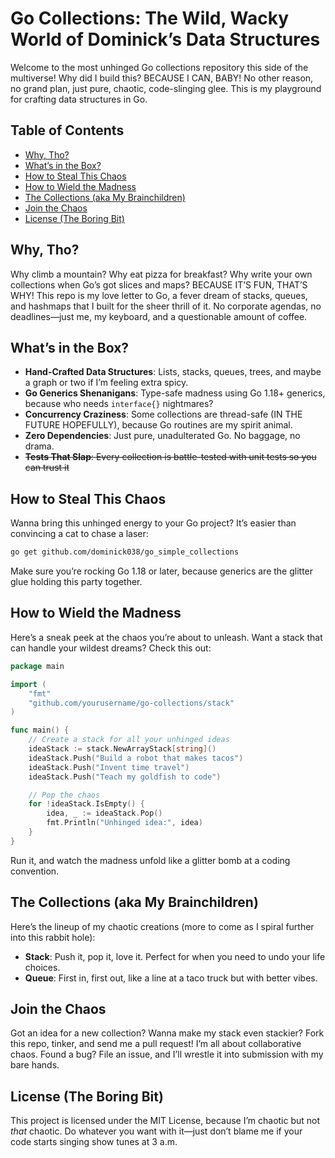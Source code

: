# Go Collections: The Wild, Wacky World of Dominick’s Data Structures

Welcome to the most unhinged Go collections repository this side of the multiverse! Why did I build this? BECAUSE I CAN, BABY! No other reason, no grand plan, just pure, chaotic, code-slinging glee. This is my playground for crafting data structures in Go.

## Table of Contents
- [Why, Tho?](#why-tho)
- [What’s in the Box?](#whats-in-the-box)
- [How to Steal This Chaos](#how-to-steal-this-chaos)
- [How to Wield the Madness](#how-to-wield-the-madness)
- [The Collections (aka My Brainchildren)](#the-collections-aka-my-brainchildren)
- [Join the Chaos](#join-the-chaos)
- [License (The Boring Bit)](#license-the-boring-bit)

## Why, Tho?

Why climb a mountain? Why eat pizza for breakfast? Why write your own collections when Go’s got slices and maps? BECAUSE IT’S FUN, THAT’S WHY! This repo is my love letter to Go, a fever dream of stacks, queues, and hashmaps that I built for the sheer thrill of it. No corporate agendas, no deadlines—just me, my keyboard, and a questionable amount of coffee.

## What’s in the Box?

- **Hand-Crafted Data Structures**: Lists, stacks, queues, trees, and maybe a graph or two if I’m feeling extra spicy.
- **Go Generics Shenanigans**: Type-safe madness using Go 1.18+ generics, because who needs `interface{}` nightmares?
- **Concurrency Craziness**: Some collections are thread-safe (IN THE FUTURE HOPEFULLY), because Go routines are my spirit animal.
- **Zero Dependencies**: Just pure, unadulterated Go. No baggage, no drama.
- ~~**Tests That Slap**: Every collection is battle-tested with unit tests so you can trust it~~

## How to Steal This Chaos

Wanna bring this unhinged energy to your Go project? It’s easier than convincing a cat to chase a laser:

```bash
go get github.com/dominick038/go_simple_collections
```

Make sure you’re rocking Go 1.18 or later, because generics are the glitter glue holding this party together.

## How to Wield the Madness

Here’s a sneak peek at the chaos you’re about to unleash. Want a stack that can handle your wildest dreams? Check this out:

```go
package main

import (
	"fmt"
	"github.com/yourusername/go-collections/stack"
)

func main() {
	// Create a stack for all your unhinged ideas
	ideaStack := stack.NewArrayStack[string]()
	ideaStack.Push("Build a robot that makes tacos")
	ideaStack.Push("Invent time travel")
	ideaStack.Push("Teach my goldfish to code")

	// Pop the chaos
	for !ideaStack.IsEmpty() {
		idea, _ := ideaStack.Pop()
		fmt.Println("Unhinged idea:", idea)
	}
}
```

Run it, and watch the madness unfold like a glitter bomb at a coding convention.

## The Collections (aka My Brainchildren)

Here’s the lineup of my chaotic creations (more to come as I spiral further into this rabbit hole):

- **Stack**: Push it, pop it, love it. Perfect for when you need to undo your life choices.
- **Queue**: First in, first out, like a line at a taco truck but with better vibes.

## Join the Chaos

Got an idea for a new collection? Wanna make my stack even stackier? Fork this repo, tinker, and send me a pull request! I’m all about collaborative chaos. Found a bug? File an issue, and I’ll wrestle it into submission with my bare hands.

## License (The Boring Bit)

This project is licensed under the MIT License, because I’m chaotic but not *that* chaotic. Do whatever you want with it—just don’t blame me if your code starts singing show tunes at 3 a.m.
